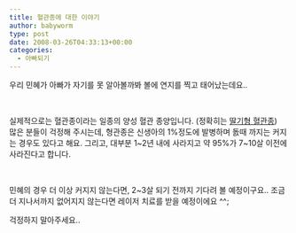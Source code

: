 ```yaml
---
title: 혈관종에 대한 이야기
author: babyworm
type: post
date: 2008-03-26T04:33:13+00:00
categories:
  - 아빠되기
---
```

우리 민혜가 아빠가 자기를 못 알아볼까봐 볼에 연지를 찍고 태어났는데요..

 

실제적으로는 혈관종이라는 일종의 양성 혈관 종양입니다. (정확히는 <a href="http://home.megapass.co.kr/~faldo/diseases/hamangiomastrawberry.html" target="_blank">딸기형 혈관종</a>)<br>
많은 분들이 걱정해 주시는데, 형관종은 신생아의 1%정도에 발병하며 돐때 까지는 커지는 경우도 있다고 해요. 그리고, 대부분 1~2년 내에 사라지고 약 95%가 7~10살 이전에 사라진다고 합니다.

 

민혜의 경우 더 이상 커지지 않는다면, 2~3살 되기 전까지 기다려 볼 예정이구요.. 조금 더 지나서까지 없어지지 않는다면 레이저 치료를 받을 예정이에요 ^^;

걱정하지 말아주세요..

 
